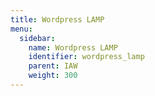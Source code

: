 ```yaml
---
title: Wordpress LAMP
menu:
  sidebar:
    name: Wordpress LAMP
    identifier: wordpress_lamp
    parent: IAW
    weight: 300
---
```


